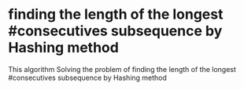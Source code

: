 # finding the length of the longest #consecutives subsequence by Hashing method
 This algorithm Solving the problem of finding the length of the longest #consecutives subsequence by Hashing method
